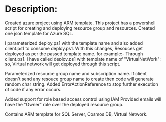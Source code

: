 # Description:
Created azure project using ARM template.
This project has a powershell script for creating and deploying resource group and resources.
Created one json template for Azure SQL.

 I parameterized deploy.ps1 with the template name and also added client.ps1 to consume deploy.ps1.
 With this changes, Resouces get deployed as per the passed template name.
 for example:- Through client.ps1, I have called deploy.ps1 with template name of "VirtualNetWork"; so, Virtual network will get deployed through this script.
 
 Parameterized resource group name and subscription name.
If client doesn't send any resouce group name to create then code will generate random char string.
Added ErrorActionReference to stop further execution of code if any error occurs.

Added support for role based access control using IAM
Provided emails will have the "Owner" role over the deployed resource group.

Contains ARM template for SQL Server, Cosmos DB, Virtual Network.